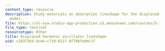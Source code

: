 ```yaml
---
content_type: resource
description: Study materials on absorption lineshape for the displaced harmonic oscillator
  model.
file: https://ol-ocw-studio-app-production.s3.amazonaws.com/courses/5-74-introductory-quantum-mechanics-ii-spring-2009/c28373b4dc4ec710011f8f786fe0dc1f_MIT5_74s09_study03.xmcd
file_type: text/xml
resourcetype: Other
title: Displaced harmonic oscillator lineshape
uid: c28373b4-dc4e-c710-011f-8f786fe0dc1f
---
```

